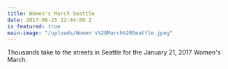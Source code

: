 ```yaml
---
title: Women's March Seattle
date: 2017-06-15 22:44:00 Z
is featured: true
main-image: "/uploads/Women's%20March%20Seattle.jpeg"
---
```


Thousands take to the streets in Seattle for the January 21, 2017 Women's March.